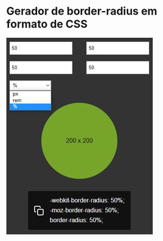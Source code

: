 # Gerador de border-radius em formato de CSS

![Preview do app](https://github.com/EnzoGoncalves/css-border-radius-generator/blob/main/border-radius-generator-preview.png?raw=true)